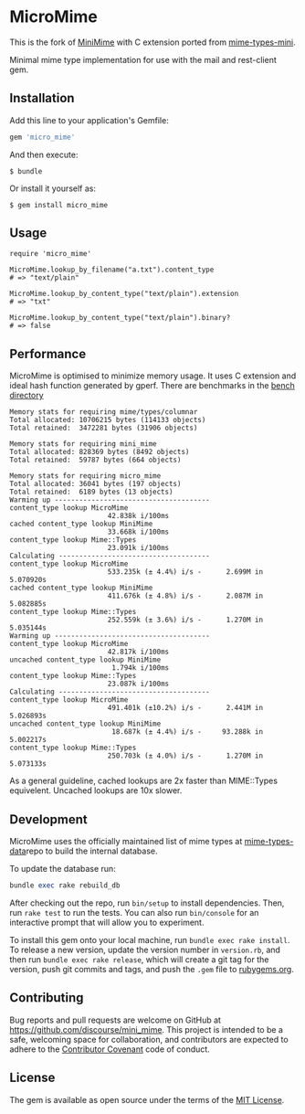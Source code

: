 # MicroMime

This is the fork of [MiniMime](https://github.com/discourse/mini_mime) with C extension ported from [mime-types-mini](https://github.com/ioquatix/mime-types-mini/).

Minimal mime type implementation for use with the mail and rest-client gem.

## Installation

Add this line to your application's Gemfile:

```ruby
gem 'micro_mime'
```

And then execute:

    $ bundle

Or install it yourself as:

    $ gem install micro_mime

## Usage

```
require 'micro_mime'

MicroMime.lookup_by_filename("a.txt").content_type
# => "text/plain"

MicroMime.lookup_by_content_type("text/plain").extension
# => "txt"

MicroMime.lookup_by_content_type("text/plain").binary?
# => false
```

## Performance

MicroMime is optimised to minimize memory usage. It uses C extension and ideal hash function generated by gperf. There are benchmarks in the [bench directory](https://github.com/stereobooster/micro_mime/bench/bench.rb)

```
Memory stats for requiring mime/types/columnar
Total allocated: 10706215 bytes (114133 objects)
Total retained:  3472281 bytes (31906 objects)

Memory stats for requiring mini_mime
Total allocated: 828369 bytes (8492 objects)
Total retained:  59787 bytes (664 objects)

Memory stats for requiring micro_mime
Total allocated: 36041 bytes (197 objects)
Total retained:  6189 bytes (13 objects)
Warming up --------------------------------------
content_type lookup MicroMime
                        42.838k i/100ms
cached content_type lookup MiniMime
                        33.668k i/100ms
content_type lookup Mime::Types
                        23.091k i/100ms
Calculating -------------------------------------
content_type lookup MicroMime
                        533.235k (± 4.4%) i/s -      2.699M in   5.070920s
cached content_type lookup MiniMime
                        411.676k (± 4.8%) i/s -      2.087M in   5.082885s
content_type lookup Mime::Types
                        252.559k (± 3.6%) i/s -      1.270M in   5.035144s
Warming up --------------------------------------
content_type lookup MicroMime
                        42.817k i/100ms
uncached content_type lookup MiniMime
                         1.794k i/100ms
content_type lookup Mime::Types
                        23.087k i/100ms
Calculating -------------------------------------
content_type lookup MicroMime
                        491.401k (±10.2%) i/s -      2.441M in   5.026893s
uncached content_type lookup MiniMime
                         18.687k (± 4.4%) i/s -     93.288k in   5.002217s
content_type lookup Mime::Types
                        250.703k (± 4.0%) i/s -      1.270M in   5.073133s
```

As a general guideline, cached lookups are 2x faster than MIME::Types equivelent. Uncached lookups are 10x slower.


## Development

MicroMime uses the officially maintained list of mime types at [mime-types-data](https://github.com/mime-types/mime-types-data)repo to build the internal database.

To update the database run:

```ruby
bundle exec rake rebuild_db
```

After checking out the repo, run `bin/setup` to install dependencies. Then, run `rake test` to run the tests. You can also run `bin/console` for an interactive prompt that will allow you to experiment.

To install this gem onto your local machine, run `bundle exec rake install`. To release a new version, update the version number in `version.rb`, and then run `bundle exec rake release`, which will create a git tag for the version, push git commits and tags, and push the `.gem` file to [rubygems.org](https://rubygems.org).

## Contributing

Bug reports and pull requests are welcome on GitHub at https://github.com/discourse/mini_mime. This project is intended to be a safe, welcoming space for collaboration, and contributors are expected to adhere to the [Contributor Covenant](http://contributor-covenant.org) code of conduct.


## License

The gem is available as open source under the terms of the [MIT License](http://opensource.org/licenses/MIT).

